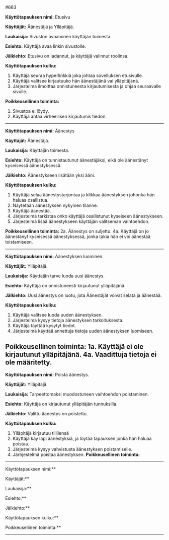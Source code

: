 #663

**Käyttötapauksen nimi:**
Etusivu

**Käyttäjät:**
Äänestäjä ja Ylläpitäjä.

**Laukaisija:**
Sivuston avaaminen käyttäjän toimesta.

**Esiehto:**
Käyttäjä avaa linkin sivustolle.

**Jälkiehto:**
Etusivu on ladannut, ja käyttäjä valinnut roolinsa.

**Käyttötapauksen kulku:**
1. Käyttäjä seuraa hyperlinkkiä joka johtaa sovelluksen etusivulle.
2. Käyttäjä valitsee kirjautuuko hän äänestäjänä vai ylläpitäjänä.
3. Järjestelmä ilmoittaa onnistuneesta kirjautumisesta ja ohjaa seuraavalle sivulle.

**Poikkeusellinen toiminta:**
1. Sivustoa ei löydy.
2. Käyttäjä antaa virheellisen kirjautumis tiedon.

---

**Käyttötapauksen nimi:**
Äänestys

**Käyttäjät:**
Äänestäjä.

**Laukaisija:**
Käyttäjän toimesta.

**Esiehto:**
Käyttäjä on tunnistautunut äänestäjäksi, eikä ole äänestänyt kyseisessä äänestyksessä.

**Jälkiehto:**
Äänestykseen lisätään yksi ääni.

**Käyttötapauksen kulku:**
1. Käyttäjä selaa äänestystarjontaa ja klikkaa äänestyksen johonka hän haluaa osallistua.
2. Näytetään äänestyksen nykyinen tilanne.
3. Käyttäjä äänestää.
4. Järjestelmä tarkistaa onko käyttäjä osallistunut kyseiseen äänestykseen.
5. Järjestelmä lisää äänestykseen käyttäjän valitseman vaihtoehdon.

**Poikkeusellinen toiminta:**
2a. Äänestys on suljettu.
4a. Käyttäjä on jo äänestänyt kyseisessä äänestyksessä, jonka takia hän ei voi äänestää toistamiseen.

---

**Käyttötapauksen nimi:**
Äänestyksen luominen.

**Käyttäjät:**
Ylläpitäjä.

**Laukaisija:**
Käyttäjän tarve luoda uusi äänestys.

**Esiehto:**
Käyttäjä on onnistuneesti kirjautunut ylläpitäjänä.

**Jälkiehto:**
Uusi äänestys on luotu, jota Äänestäjät voivat selata ja äänestää.

**Käyttötapauksen kulku:**
1. Käyttäjä valitsee luoda uuden äänestyksen.
2. Järjestelmä kysyy tietoja äänestyksen tarkoituksesta.
3. Käyttäjä täyttää kysytyt tiedot.
4. Järjestelmä käyttää annettuja tietoja uuden äänestyksen luomiseen.

**Poikkeusellinen toiminta:**
1a. Käyttäjä ei ole kirjautunut ylläpitäjänä.
4a. Vaadittuja tietoja ei ole määritetty.
---

**Käyttötapauksen nimi:**
Poista äänestys.

**Käyttäjät:**
Ylläpitäjä.

**Laukaisija:**
Tarpeettomaksi muodostuneen vaihtoehdon poistaminen.

**Esiehto:**
Käyttäjä on kirjautunut ylläpitäjän tunnuksilla.

**Jälkiehto:**
Valittu äänestys on poistettu.

**Käyttötapauksen kulku:**
1. Ylläpitäjä kirjautuu tilillensä
2. Käyttäjä käy läpi äänestyksiä, ja löytää tapauksen jonka hän haluaa poistaa.
3. Järjestelmä kysyy vahvistusta äänestyksen poistamiselle.
4. Järhjestelmä poistaa äänestyksen.
**Poikkeusellinen toiminta:**

---

Käyttötapauksen nimi:**

Käyttäjät:**

Laukaisija:**

Esiehto:**

Jälkiehto:**

Käyttötapauksen kulku:**

Poikkeusellinen toiminta:**

---